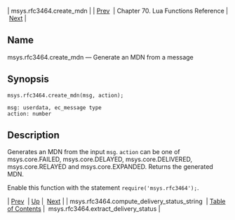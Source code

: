 | msys.rfc3464.create_mdn |
| [Prev](lua.ref.msys.rfc3464.compute_delivery_status_string)  | Chapter 70. Lua Functions Reference |  [Next](lua.ref.msys.rfc3464.extract_delivery_status) |

<a name="lua.ref.msys.rfc3464.create_mdn"></a>
## Name

msys.rfc3464.create_mdn — Generate an MDN from a message

<a name="idp18393648"></a>
## Synopsis

`msys.rfc3464.create_mdn(msg, action);`

```
msg: userdata, ec_message type
action: number
```
<a name="idp18396656"></a>
## Description

Generates an MDN from the input `msg`. `action` can be one of msys.core.FAILED, msys.core.DELAYED, msys.core.DELIVERED, msys.core.RELAYED and msys.core.EXPANDED. Returns the generated MDN.

Enable this function with the statement `require('msys.rfc3464');`.

| [Prev](lua.ref.msys.rfc3464.compute_delivery_status_string)  | [Up](lua.function.details) |  [Next](lua.ref.msys.rfc3464.extract_delivery_status) |
| msys.rfc3464.compute_delivery_status_string  | [Table of Contents](index) |  msys.rfc3464.extract_delivery_status |

